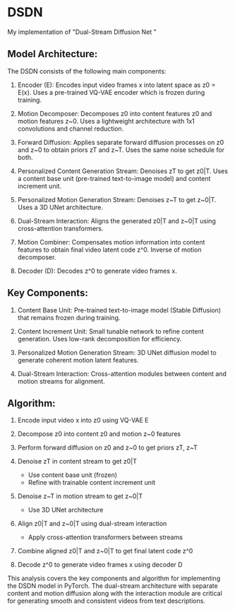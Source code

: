 # DSDN
My implementation of "Dual-Stream Diffusion Net "

## Model Architecture:

The DSDN consists of the following main components:

1. Encoder (E): Encodes input video frames x into latent space as z0 = E(x). Uses a pre-trained VQ-VAE encoder which is frozen during training.

2. Motion Decomposer: Decomposes z0 into content features z0 and motion features z~0. Uses a lightweight architecture with 1x1 convolutions and channel reduction. 

3. Forward Diffusion: Applies separate forward diffusion processes on z0 and z~0 to obtain priors zT and z~T. Uses the same noise schedule for both.

4. Personalized Content Generation Stream: Denoises zT to get z0|T. Uses a content base unit (pre-trained text-to-image model) and content increment unit.

5. Personalized Motion Generation Stream: Denoises z~T to get z~0|T. Uses a 3D UNet architecture. 

6. Dual-Stream Interaction: Aligns the generated z0|T and z~0|T using cross-attention transformers.

7. Motion Combiner: Compensates motion information into content features to obtain final video latent code z^0. Inverse of motion decomposer.

8. Decoder (D): Decodes z^0 to generate video frames x.

## Key Components:

1. Content Base Unit: Pre-trained text-to-image model (Stable Diffusion) that remains frozen during training.

2. Content Increment Unit: Small tunable network to refine content generation. Uses low-rank decomposition for efficiency.

3. Personalized Motion Generation Stream: 3D UNet diffusion model to generate coherent motion latent features.

4. Dual-Stream Interaction: Cross-attention modules between content and motion streams for alignment.

## Algorithm:

1. Encode input video x into z0 using VQ-VAE E

2. Decompose z0 into content z0 and motion z~0 features 

3. Perform forward diffusion on z0 and z~0 to get priors zT, z~T

4. Denoise zT in content stream to get z0|T
     - Use content base unit (frozen) 
     - Refine with trainable content increment unit

5. Denoise z~T in motion stream to get z~0|T
     - Use 3D UNet architecture

6. Align z0|T and z~0|T using dual-stream interaction
     - Apply cross-attention transformers between streams

7. Combine aligned z0|T and z~0|T to get final latent code z^0 

8. Decode z^0 to generate video frames x using decoder D

This analysis covers the key components and algorithm for implementing the DSDN model in PyTorch. The dual-stream architecture with separate content and motion diffusion along with the interaction module are critical for generating smooth and consistent videos from text descriptions.
